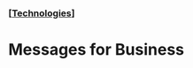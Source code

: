 ### [[Technologies](./translated-human-interface-guidelines-markdown/technologies.md)]  
  
# **Messages for Business**  

